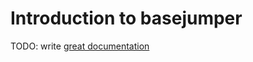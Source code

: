 # Introduction to basejumper

TODO: write [great documentation](http://jacobian.org/writing/what-to-write/)
